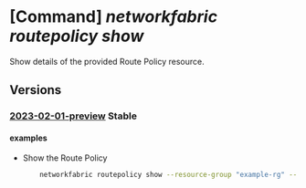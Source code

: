 # [Command] _networkfabric routepolicy show_

Show details of the provided Route Policy resource.

## Versions

### [2023-02-01-preview](/Resources/mgmt-plane/L3N1YnNjcmlwdGlvbnMve30vcmVzb3VyY2Vncm91cHMve30vcHJvdmlkZXJzL21pY3Jvc29mdC5tYW5hZ2VkbmV0d29ya2ZhYnJpYy9yb3V0ZXBvbGljaWVzL3t9/2023-02-01-preview.xml) **Stable**

<!-- mgmt-plane /subscriptions/{}/resourcegroups/{}/providers/microsoft.managednetworkfabric/routepolicies/{} 2023-02-01-preview -->

#### examples

- Show the Route Policy
    ```bash
        networkfabric routepolicy show --resource-group "example-rg" --resource-name "example-routepolicy"
    ```
